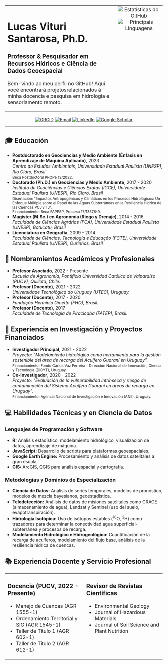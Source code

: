 <table width="100%">
<tr>
<td width="70%" valign="top">
  <h1>Lucas Vituri Santarosa, Ph.D.</h1>
  <h3>Professor & Pesquisador em Recursos Hídricos e Ciência de Dados Geoespacial</h3>
  <p>
    Bem-vindo ao meu perfil no GitHub! Aqui você encontrará projetosrelacionados à minha docencia e pesquisa em hidrologia e sensoriamento remoto.
  </p>
</td>
<td width="30%" align="center" valign="top">
    <img src="https://github-readme-stats.vercel.app/api?username=lvsantarosa&show_icons=true&locale=pt-br&theme=tokyonight&rank_icon=github" alt="Estatísticas do GitHub" />
    <img src="https://github-readme-stats.vercel.app/api/top-langs/?username=lvsantarosa&layout=compact&locale=pt-br&theme=tokyonight" alt="Principais Linguagens" />
</td>
</tr>
</table>

<p align="center">
  <a href="https://orcid.org/0000-0001-7180-7715" target="_blank"><img src="https://img.shields.io/badge/ORCID-0000--0001--7180--7715-A6CE39?style=for-the-badge&logo=orcid&logoColor=white" alt="ORCID"/></a>
  <a href="mailto:seu-email-aqui@pucv.cl"><img src="https://img.shields.io/badge/Email-Contate--me-D14836?style=for-the-badge&logo=gmail&logoColor=white" alt="Email"/></a>
  <a href="[SEU-LINKEDIN-AQUI]" target="_blank"><img src="https://img.shields.io/badge/LinkedIn-0A66C2?style=for-the-badge&logo=linkedin&logoColor=white" alt="LinkedIn"/></a>
  <a href="[SEU-GOOGLE-SCHOLAR-AQUI]" target="_blank"><img src="https://img.shields.io/badge/Google_Scholar-4285F4?style=for-the-badge&logo=google-scholar&logoColor=white" alt="Google Scholar"/></a>
</p>

---

## 🎓 Educación

<ul>
  <li>
    <strong>Postdoctorado en Geociencias y Medio Ambiente (Énfasis en Aprendizaje de Máquina Aplicado)</strong>, 2023<br>
    <em>Centro de Estudos Ambientais, Universidade Estadual Paulista (UNESP), Rio Claro, Brasil</em><br>
    <small>Beca Postdoctoral PROPe 13/2022.</small>
  </li>
  <li>
    <strong>Doctorado (Ph.D.) en Geociencias y Medio Ambiente</strong>, 2017 - 2020<br>
    <em>Instituto de Geociências e Ciências Exatas (IGCE), Universidade Estadual Paulista (UNESP), Rio Claro, Brasil</em><br>
    <small>Disertación: "Impactos Antropogénicos y Climáticos en los Procesos Hidrológicos: Un Enfoque Múltiple sobre el Papel de las Aguas Subterráneas en la Resiliencia Hídrica de las Cuencas PCJ y TJ".<br>
    Financiamiento: Beca FAPESP, Proceso 17/13576-9.</small>
  </li>
  <li>
    <strong>Magíster (M.Sc.) en Agronomía (Riego y Drenaje)</strong>, 2014 - 2016<br>
    <em>Faculdade de Ciências Agrárias (FCA), Universidade Estadual Paulista (UNESP), Botucatu, Brasil</em>
  </li>
  <li>
    <strong>Licenciatura en Geografía</strong>, 2009 - 2014<br>
    <em>Faculdade de Ciências, Tecnologia e Educação (FCTE), Universidade Estadual Paulista (UNESP), Ourinhos, Brasil</em>
  </li>
</ul>

## 💼 Nombramientos Académicos y Profesionales

<ul>
  <li><strong>Profesor Asociado</strong>, 2022 - Presente<br><em>Escuela de Agronomía, Pontificia Universidad Católica de Valparaíso (PUCV), Quillota, Chile.</em></li>
  <li><strong>Profesor (Docente)</strong>, 2021 - 2022<br><em>Universidade Tecnológica do Uruguay (UTEC), Uruguay.</em></li>
  <li><strong>Profesor (Docente)</strong>, 2017 - 2020<br><em>Fundação Hermínio Ometto (FHO), Brasil.</em></li>
  <li><strong>Profesor (Docente)</strong>, 2017<br><em>Faculdade de Tecnologia de Piracicaba (FATEP), Brasil.</em></li>
</ul>

## 🔬 Experiencia en Investigación y Proyectos Financiados

<ul>
  <li>
    <strong>Investigador Principal</strong>, 2021 - 2022<br>
    <em>Proyecto: "Modelamiento hidrológico como herramienta para la gestión sostenible del área de recarga del Acuífero Guaraní en Uruguay".</em><br>
    <small>Financiamiento: Fondo Carlos Vaz Ferreira - Dirección Nacional de Innovación, Ciencia y Tecnología (DlCYT), Uruguay.</small>
  </li>
  <li>
    <strong>Co-Investigador</strong>, 2020 - 2022<br>
    <em>Proyecto: "Evaluación de la vulnerabilidad intrínseca y riesgo de contaminación del Sistema Acuífero Guaraní en áreas de recarga en Uruguay".</em><br>
    <small>Financiamiento: Agencia Nacional de Investigación e Innovación (ANII), Uruguay.</small>
  </li>
</ul>

## 💻 Habilidades Técnicas y en Ciencia de Datos

### Lenguajes de Programación y Software
<ul>
  <li><b>R:</b> Análisis estadístico, modelamiento hidrológico, visualización de datos, aprendizaje de máquina.</li>
  <li><b>JavaScript:</b> Desarrollo de scripts para plataformas geoespaciales.</li>
  <li><b>Google Earth Engine:</b> Procesamiento y análisis de datos satelitales a gran escala.</li>
  <li><b>GIS:</b> ArcGIS, QGIS para análisis espacial y cartografía.</li>
</ul>

### Metodologías y Dominios de Especialización
<ul>
  <li><b>Ciencia de Datos:</b> Análisis de series temporales, modelos de pronóstico, modelos de mezcla bayesianos, geoestadística.</li>
  <li><b>Teledetección:</b> Análisis de datos de misiones satelitales como GRACE (almacenamiento de agua), Landsat y Sentinel (uso del suelo, evapotranspiración).</li>
  <li><b>Hidrología Isotópica:</b> Uso de isótopos estables (<sup>18</sup>O, <sup>2</sup>H) como trazadores para determinar la conectividad agua superficial-subterránea y procesos de recarga.</li>
  <li><b>Modelamiento Hidrológico e Hidrogeológico:</b> Cuantificación de la recarga de acuíferos, modelamiento del flujo base, análisis de la resiliencia hídrica de cuencas.</li>
</ul>

## 📚 Experiencia Docente y Servicio Profesional

<table width="100%">
<tr>
<td width="50%" valign="top">
  
### Docencia (PUCV, 2022 - Presente)
<ul>
  <li>Manejo de Cuencas (AGR 1555-1)</li>
  <li>Ordenamiento Territorial y SIG (AGR 1545-1)</li>
  <li>Taller de Título 1 (AGR 602-1)</li>
  <li>Taller de Título 2 (AGR 612-1)</li>
</ul>

</td>
<td width="50%" valign="top">

### Revisor de Revistas Científicas
<ul>
  <li>Environmental Geology</li>
  <li>Journal of Hazardous Materials</li>
  <li>Journal of Soil Science and Plant Nutrition</li>
</ul>

</td>
</tr>
</table>

